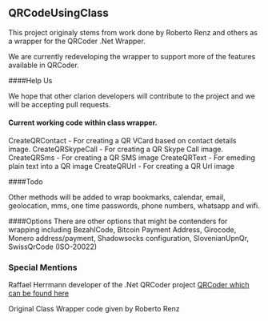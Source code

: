## QRCodeUsingClass

This project originaly stems from work done by Roberto Renz and others as a wrapper for the QRCoder .Net Wrapper.

We are currently redeveloping the wrapper to support more of the features available in QRCoder.

####Help Us

We hope that other clarion developers will contribute to the project and we will be accepting pull requests.

#### Current working code within class wrapper.

CreateQRContact - For creating a QR VCard based on contact details image.
CreateQRSkypeCall - For creating a QR Skype Call image.
CreateQRSms - For creating a QR SMS image
CreateQRText - For emeding plain text into a QR image
CreateQRUrl - For creating a QR Url image

####Todo

Other methods will be added to wrap bookmarks, calendar, email, geolocation, mms, one time passwords, phone numbers, whatsapp and wifi.

####Options
There are other options that might be contenders for wrapping including BezahlCode,
Bitcoin Payment Address, Girocode, Monero address/payment, Shadowsocks configuration, SlovenianUpnQr, SwissQrCode (ISO-20022)



### Special Mentions

Raffael Herrmann developer of the .Net QRCoder project [QRCoder which can be found here](https://github.com/codebude/QRCoder "QRCoder")

Original Class Wrapper code given by Roberto Renz

